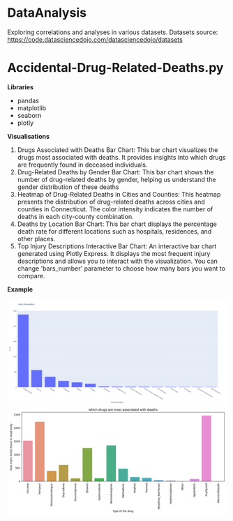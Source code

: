 # DataAnalysis
Exploring correlations and analyses in various datasets. Datasets source: https://code.datasciencedojo.com/datasciencedojo/datasets


# Accidental-Drug-Related-Deaths.py

**Libraries**
- pandas
- matplotlib
- seaborn
- plotly

**Visualisations**
1. Drugs Associated with Deaths Bar Chart: This bar chart visualizes the drugs most associated with deaths. It provides 
   insights into which drugs are frequently found in deceased individuals.
2. Drug-Related Deaths by Gender Bar Chart: This bar chart shows the number of drug-related deaths by gender, helping us
   understand the gender distribution of these deaths
3. Heatmap of Drug-Related Deaths in Cities and Counties: This heatmap presents the distribution of drug-related deaths 
   across cities and counties in Connecticut. The color intensity indicates the number of deaths in each city-county combination.
4. Deaths by Location Bar Chart: This bar chart displays the percentage death rate for different locations such as hospitals,
   residences, and other places.
5. Top Injury Descriptions Interactive Bar Chart: An interactive bar chart generated using Plotly Express. It displays 
   the most frequent injury descriptions and allows you to interact with the visualization. You can change 'bars_number'
   parameter to choose how many bars you want to compare.


**Example**

![img.png](img.png)
![img_2.png](img_2.png)
